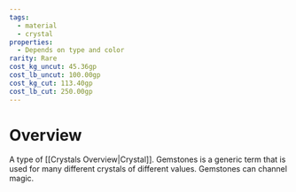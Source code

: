 ```yaml
---
tags:
  - material
  - crystal
properties:
  - Depends on type and color
rarity: Rare
cost_kg_uncut: 45.36gp
cost_lb_uncut: 100.00gp
cost_kg_cut: 113.40gp
cost_lb_cut: 250.00gp
---
```

# Overview
A type of [[Crystals Overview|Crystal]]. Gemstones is a generic term that is used for many different crystals of different values. Gemstones can channel magic.